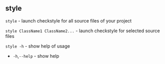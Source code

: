 ## style

`style` - launch checkstyle for all source files of your project

`style ClassName1 ClassName2...` - launch checkstyle for selected source files

`style -h` - show help of usage

* `-h`,`--help` - show help